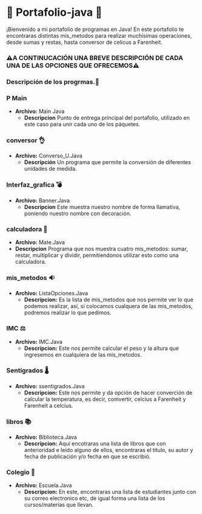 # 🌿 Portafolio-java 🌿

¡Bienvenido a mi portafolio de programas en Java! En este portafolio te encontraras distintas mis_metodos para realizar 
 muchísimas operaciones, desde sumas y restas, hasta conversor de celicus a Farenheit.

### ⚠️A CONTINUCACIÓN UNA BREVE DESCRIPCIÓN DE CADA UNA DE LAS OPCIONES QUE OFRECEMOS⚠️

### Descripción de los progrmas.🚨

### P Main
- **Archivo:** Main Java
  - **Descripcion** Punto de entrega principal del portafolio, utilizado en este caso para unir cada uno de los páquetes.

### conversor 👌

- **Archivo:** Converso_U.Java
    - **Descripción** Un programa que permite la conversión de diferentes unidades de medida.

### Interfaz_grafica  💣   
- **Archivo:** Banner.Java
    - **Descripcion** Este muestra nuestro nombre de forma llamativa, poniendo nuestro nombre con decoración.

### calculadora 📱
- **Archivo:** Mate.Java
- **Descripcion**  Programa que nos muestra cuatro mis_metodos: sumar, restar, multiplicar y dividir, permitiendonos 
   utilizar esto como una calculadora.


### mis_metodos 🔉
- **Archivo:** ListaOpciones.Java
    - **Descripcion:** Es la lista de mis_metodos que nos permite ver lo que podemos realizar, así, si colocamos cualquera 
    de las mis_metodos, podremos realizar lo que pedimos.


### IMC ⚖️
- **Archivo:** IMC.Java
    - **Descripcion:** Este nos permite calcular el peso y la altura que ingresemos en cualquiera de las mis_metodos.


### Sentigrados 🌡️
- **Archivo:** ssentigrados.Java
  - **Descripcion:** Este nos permite y da opción de hacer converción de calcular la temperatura,
    es decir, comvertir, celcius a Farenheit y Farenheit a celcius.

### libros 📚
- **Archivo:** Biblioteca.Java
    - **Descripcion:** Aquí encotraras una lista de libros que con anterioridad e leído alguno de ellos, encontraras 
            el titulo, su autor y fecha de publicación y/o fecha en que se escribió.

### Colegio 👥
- **Archivo:** Escuela.Java
    - **Descripcion:** En este, encontraras una lista de estudiantes junto con su correo electronico etc, de igual forma
            una lista de los cursos/materias que llevan.